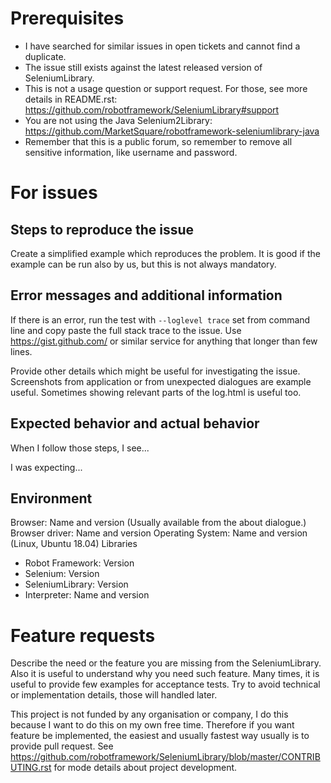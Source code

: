 # Prerequisites

- I have searched for similar issues in open tickets and cannot find a duplicate.
- The issue still exists against the latest released version of SeleniumLibrary.
- This is not a usage question or support request. For those, see more details in README.rst: https://github.com/robotframework/SeleniumLibrary#support
- You are not using the Java Selenium2Library: https://github.com/MarketSquare/robotframework-seleniumlibrary-java
- Remember that this is a public forum, so remember to remove all sensitive
information, like username and password.

# For issues
## Steps to reproduce the issue

Create a simplified example which reproduces the problem. It is good if the example
can be run also by us, but this is not always mandatory.

## Error messages and additional information

If there is an error, run the test with `--loglevel trace` set from command line
and copy paste the full stack trace to the issue. Use https://gist.github.com/ or
similar service for anything that longer than few lines.

Provide other details which might be useful for investigating the issue. Screenshots
from application or from unexpected dialogues are example useful. Sometimes showing
relevant parts of the log.html is useful too.

## Expected behavior and actual behavior

When I follow those steps, I see...

I was expecting...

## Environment

Browser: Name and version (Usually available from the about dialogue.)
Browser driver: Name and version
Operating System: Name and version (Linux, Ubuntu 18.04)
Libraries
- Robot Framework: Version
- Selenium: Version
- SeleniumLibrary: Version
- Interpreter: Name and version  

# Feature requests
Describe the need or the feature you are missing from the SeleniumLibrary. Also it
is useful to understand why you need such feature. Many times, it is useful to provide
few examples for acceptance tests. Try to avoid technical or implementation details,
those will handled later.

This project is not funded by any organisation or company, I do this because I
want to do this on my own free time. Therefore if you want feature be implemented,
the easiest and usually fastest way usually is to provide pull request. See
https://github.com/robotframework/SeleniumLibrary/blob/master/CONTRIBUTING.rst
for mode details about project development.
